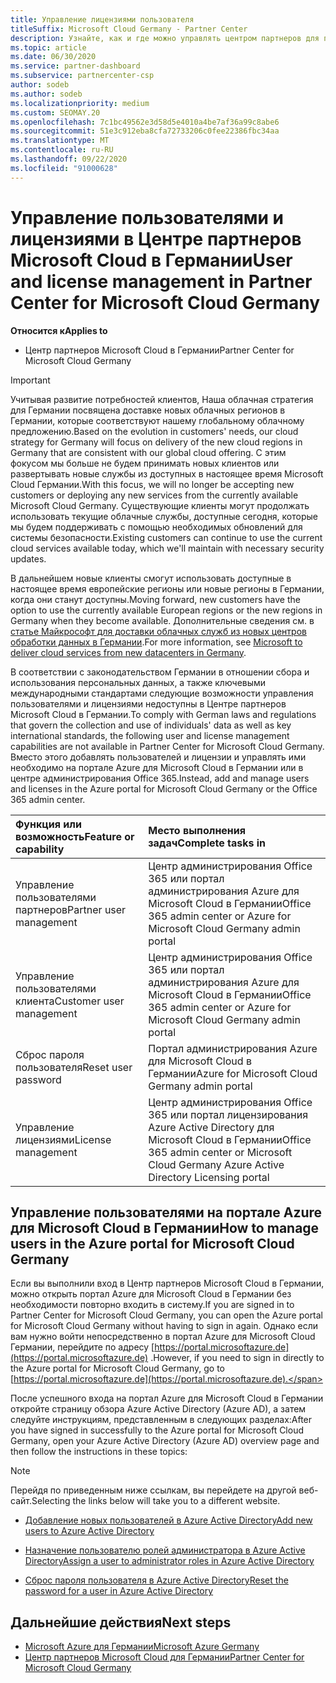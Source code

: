 ```yaml
---
title: Управление лицензиями пользователя
titleSuffix: Microsoft Cloud Germany - Partner Center
description: Узнайте, как и где можно управлять центром партнеров для партнеров Microsoft Cloud Германии, клиентов и лицензий, а также для сброса паролей.
ms.topic: article
ms.date: 06/30/2020
ms.service: partner-dashboard
ms.subservice: partnercenter-csp
author: sodeb
ms.author: sodeb
ms.localizationpriority: medium
ms.custom: SEOMAY.20
ms.openlocfilehash: 7c1bc49562e3d58d5e4010a4be7af36a99c8abe6
ms.sourcegitcommit: 51e3c912eba8cfa72733206c0fee22386fbc34aa
ms.translationtype: MT
ms.contentlocale: ru-RU
ms.lasthandoff: 09/22/2020
ms.locfileid: "91000628"
---
```

# <a name="user-and-license-management-in-partner-center-for-microsoft-cloud-germany"></a><span data-ttu-id="0e8c0-103">Управление пользователями и лицензиями в Центре партнеров Microsoft Cloud в Германии</span><span class="sxs-lookup"><span data-stu-id="0e8c0-103">User and license management in Partner Center for Microsoft Cloud Germany</span></span>

<span data-ttu-id="0e8c0-104">**Относится к**</span><span class="sxs-lookup"><span data-stu-id="0e8c0-104">**Applies to**</span></span>

-  <span data-ttu-id="0e8c0-105">Центр партнеров Microsoft Cloud в Германии</span><span class="sxs-lookup"><span data-stu-id="0e8c0-105">Partner Center for Microsoft Cloud Germany</span></span>

> [!IMPORTANT]
> <span data-ttu-id="0e8c0-106">Учитывая развитие потребностей клиентов, Наша облачная стратегия для Германии посвящена доставке новых облачных регионов в Германии, которые соответствуют нашему глобальному облачному предложению.</span><span class="sxs-lookup"><span data-stu-id="0e8c0-106">Based on the evolution in customers' needs, our cloud strategy for Germany will focus on delivery of the new cloud regions in Germany that are consistent with our global cloud offering.</span></span> <span data-ttu-id="0e8c0-107">С этим фокусом мы больше не будем принимать новых клиентов или развертывать новые службы из доступных в настоящее время Microsoft Cloud Германии.</span><span class="sxs-lookup"><span data-stu-id="0e8c0-107">With this focus, we will no longer be accepting new customers or deploying any new services from the currently available Microsoft Cloud Germany.</span></span> <span data-ttu-id="0e8c0-108">Существующие клиенты могут продолжать использовать текущие облачные службы, доступные сегодня, которые мы будем поддерживать с помощью необходимых обновлений для системы безопасности.</span><span class="sxs-lookup"><span data-stu-id="0e8c0-108">Existing customers can continue to use the current cloud services available today, which we'll maintain with necessary security updates.</span></span>
>  
> <span data-ttu-id="0e8c0-109">В дальнейшем новые клиенты смогут использовать доступные в настоящее время европейские регионы или новые регионы в Германии, когда они станут доступны.</span><span class="sxs-lookup"><span data-stu-id="0e8c0-109">Moving forward, new customers have the option to use the currently available European regions or the new regions in Germany when they become available.</span></span> <span data-ttu-id="0e8c0-110">Дополнительные сведения см. в [статье Майкрософт для доставки облачных служб из новых центров обработки данных в Германии](https://news.microsoft.com/europe/2018/08/31/microsoft-to-deliver-cloud-services-from-new-datacentres-in-germany-in-2019-to-meet-evolving-customer-needs/).</span><span class="sxs-lookup"><span data-stu-id="0e8c0-110">For more information, see [Microsoft to deliver cloud services from new datacenters in Germany](https://news.microsoft.com/europe/2018/08/31/microsoft-to-deliver-cloud-services-from-new-datacentres-in-germany-in-2019-to-meet-evolving-customer-needs/).</span></span>

<span data-ttu-id="0e8c0-111">В соответствии с законодательством Германии в отношении сбора и использования персональных данных, а также ключевыми международными стандартами следующие возможности управления пользователями и лицензиями недоступны в Центре партнеров Microsoft Cloud в Германии.</span><span class="sxs-lookup"><span data-stu-id="0e8c0-111">To comply with German laws and regulations that govern the collection and use of individuals' data as well as key international standards, the following user and license management capabilities are not available in Partner Center for Microsoft Cloud Germany.</span></span> <span data-ttu-id="0e8c0-112">Вместо этого добавлять пользователей и лицензии и управлять ими необходимо на портале Azure для Microsoft Cloud в Германии или в центре администрирования Office 365.</span><span class="sxs-lookup"><span data-stu-id="0e8c0-112">Instead, add and manage users and licenses in the Azure portal for Microsoft Cloud Germany or the Office 365 admin center.</span></span>

<span data-ttu-id="0e8c0-113">Функция или возможность</span><span class="sxs-lookup"><span data-stu-id="0e8c0-113">Feature or capability</span></span> | <span data-ttu-id="0e8c0-114">Место выполнения задач</span><span class="sxs-lookup"><span data-stu-id="0e8c0-114">Complete tasks in</span></span>
:--- | :---
<span data-ttu-id="0e8c0-115">Управление пользователями партнеров</span><span class="sxs-lookup"><span data-stu-id="0e8c0-115">Partner user management</span></span> | <span data-ttu-id="0e8c0-116">Центр администрирования Office 365 или портал администрирования Azure для Microsoft Cloud в Германии</span><span class="sxs-lookup"><span data-stu-id="0e8c0-116">Office 365 admin center or Azure for Microsoft Cloud Germany admin portal</span></span>
<span data-ttu-id="0e8c0-117">Управление пользователями клиента</span><span class="sxs-lookup"><span data-stu-id="0e8c0-117">Customer user management</span></span> | <span data-ttu-id="0e8c0-118">Центр администрирования Office 365 или портал администрирования Azure для Microsoft Cloud в Германии</span><span class="sxs-lookup"><span data-stu-id="0e8c0-118">Office 365 admin center or Azure for Microsoft Cloud Germany admin portal</span></span>
<span data-ttu-id="0e8c0-119">Сброс пароля пользователя</span><span class="sxs-lookup"><span data-stu-id="0e8c0-119">Reset user password</span></span> | <span data-ttu-id="0e8c0-120">Портал администрирования Azure для Microsoft Cloud в Германии</span><span class="sxs-lookup"><span data-stu-id="0e8c0-120">Azure for Microsoft Cloud Germany admin portal</span></span>
<span data-ttu-id="0e8c0-121">Управление лицензиями</span><span class="sxs-lookup"><span data-stu-id="0e8c0-121">License management</span></span> | <span data-ttu-id="0e8c0-122">Центр администрирования Office 365 или портал лицензирования Azure Active Directory для Microsoft Cloud в Германии</span><span class="sxs-lookup"><span data-stu-id="0e8c0-122">Office 365 admin center or Microsoft Cloud Germany Azure Active Directory Licensing portal</span></span>

## <a name="how-to-manage-users-in-the-azure-portal-for-microsoft-cloud-germany"></a><span data-ttu-id="0e8c0-123">Управление пользователями на портале Azure для Microsoft Cloud в Германии</span><span class="sxs-lookup"><span data-stu-id="0e8c0-123">How to manage users in the Azure portal for Microsoft Cloud Germany</span></span> 

<span data-ttu-id="0e8c0-124">Если вы выполнили вход в Центр партнеров Microsoft Cloud в Германии, можно открыть портал Azure для Microsoft Cloud в Германии без необходимости повторно входить в систему.</span><span class="sxs-lookup"><span data-stu-id="0e8c0-124">If you are signed in to Partner Center for Microsoft Cloud Germany, you can open the Azure portal for Microsoft Cloud Germany without having to sign in again.</span></span> <span data-ttu-id="0e8c0-125">Однако если вам нужно войти непосредственно в портал Azure для Microsoft Cloud Германии, перейдите по адресу [https://portal.microsoftazure.de](https://portal.microsoftazure.de) .</span><span class="sxs-lookup"><span data-stu-id="0e8c0-125">However, if you need to sign in directly to the Azure portal for Microsoft Cloud Germany, go to [https://portal.microsoftazure.de](https://portal.microsoftazure.de).</span></span> 

<span data-ttu-id="0e8c0-126">После успешного входа на портал Azure для Microsoft Cloud в Германии откройте страницу обзора Azure Active Directory (Azure AD), а затем следуйте инструкциям, представленным в следующих разделах:</span><span class="sxs-lookup"><span data-stu-id="0e8c0-126">After you have signed in successfully to the Azure portal for Microsoft Cloud Germany, open your Azure Active Directory (Azure AD) overview page and then follow the instructions in these topics:</span></span>

> [!NOTE]  
> <span data-ttu-id="0e8c0-127">Перейдя по приведенным ниже ссылкам, вы перейдете на другой веб-сайт.</span><span class="sxs-lookup"><span data-stu-id="0e8c0-127">Selecting the links below will take you to a different website.</span></span>

-  [<span data-ttu-id="0e8c0-128">Добавление новых пользователей в Azure Active Directory</span><span class="sxs-lookup"><span data-stu-id="0e8c0-128">Add new users to Azure Active Directory</span></span>](/azure/active-directory/active-directory-users-create-azure-portal)

-  [<span data-ttu-id="0e8c0-129">Назначение пользователю ролей администратора в Azure Active Directory</span><span class="sxs-lookup"><span data-stu-id="0e8c0-129">Assign a user to administrator roles in Azure Active Directory</span></span>](/azure/active-directory/active-directory-users-assign-role-azure-portal)

-  [<span data-ttu-id="0e8c0-130">Сброс пароля пользователя в Azure Active Directory</span><span class="sxs-lookup"><span data-stu-id="0e8c0-130">Reset the password for a user in Azure Active Directory</span></span>](/azure/active-directory/active-directory-users-reset-password-azure-portal)

## <a name="next-steps"></a><span data-ttu-id="0e8c0-131">Дальнейшие действия</span><span class="sxs-lookup"><span data-stu-id="0e8c0-131">Next steps</span></span>

-  [<span data-ttu-id="0e8c0-132">Microsoft Azure для Германии</span><span class="sxs-lookup"><span data-stu-id="0e8c0-132">Microsoft Azure Germany</span></span>](https://azure.microsoft.com/global-infrastructure/germany/)
-  [<span data-ttu-id="0e8c0-133">Центр партнеров Microsoft Cloud для Германии</span><span class="sxs-lookup"><span data-stu-id="0e8c0-133">Partner Center for Microsoft Cloud Germany</span></span>](partner-center-for-microsoft-cloud-germany.md)